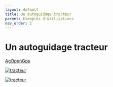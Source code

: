 ```yaml
---
layout: default
title: Un autoguidage tracteur
parent: Exemples d'utilisations
nav_order: 2
---
```


# Un autoguidage tracteur 

[AgOpenGps](https://discourse.agopengps.com//)


[![tracteur](http://img.youtube.com/vi/Rt7MVSYjw1Y/0.jpg)](http://www.youtube.com/watch?v=Rt7MVSYjw1Y "tracteur")

[![tracteur](http://img.youtube.com/vi/V1wnTgvJwdw/0.jpg)](http://www.youtube.com/watch?v=V1wnTgvJwdw "tracteur")
